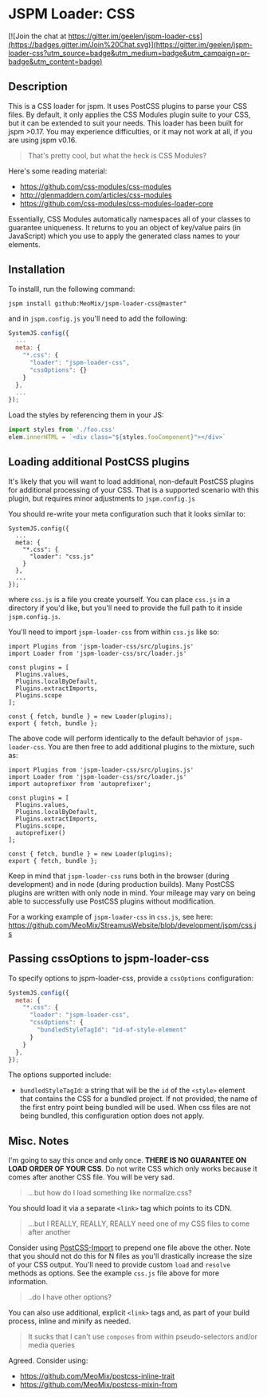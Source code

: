 # JSPM Loader: CSS

[![Join the chat at https://gitter.im/geelen/jspm-loader-css](https://badges.gitter.im/Join%20Chat.svg)](https://gitter.im/geelen/jspm-loader-css?utm_source=badge&utm_medium=badge&utm_campaign=pr-badge&utm_content=badge)

## Description

This is a CSS loader for jspm. It uses PostCSS plugins to parse your CSS files. By default, it only applies the CSS Modules plugin suite to your CSS, but it can be extended to suit your needs.
This loader has been built for jspm >0.17. You may experience difficulties, or it may not work at all, if you are using jspm v0.16.

> That's pretty cool, but what the heck is CSS Modules?

Here's some reading material:

- https://github.com/css-modules/css-modules
- http://glenmaddern.com/articles/css-modules
- https://github.com/css-modules/css-modules-loader-core

Essentially, CSS Modules automatically namespaces all of your classes to guarantee uniqueness. It returns to you an object of key/value pairs (in JavaScript) which you use to apply the generated class names to your elements.

## Installation

To installl, run the following command:

```
jspm install github:MeoMix/jspm-loader-css@master"
```

and in `jspm.config.js` you'll need to add the following:

```js
SystemJS.config({
  ...
  meta: {
    "*.css": {
      "loader": "jspm-loader-css",
      "cssOptions": {}
    }
  },
  ...
});
```

Load the styles by referencing them in your JS:

```js
import styles from './foo.css'
elem.innerHTML = `<div class="${styles.fooComponent}"></div>`
```


## Loading additional PostCSS plugins

It's likely that you will want to load additional, non-default PostCSS plugins for additional processing of your CSS. That is a supported scenario with this plugin, but requires minor adjustments to `jspm.config.js`

You should re-write your meta configuration such that it looks similar to:

```
SystemJS.config({
  ...
  meta: {
    "*.css": {
      "loader": "css.js"
    }
  },
  ...
});
```

where `css.js` is a file you create yourself. You can place `css.js` in a directory if you'd like, but you'll need to provide the full path to it inside `jspm.config.js`.

You'll need to import `jspm-loader-css` from within `css.js` like so:

```
import Plugins from 'jspm-loader-css/src/plugins.js'
import Loader from 'jspm-loader-css/src/loader.js'

const plugins = [
  Plugins.values,
  Plugins.localByDefault,
  Plugins.extractImports,
  Plugins.scope
];

const { fetch, bundle } = new Loader(plugins);
export { fetch, bundle };
```

The above code will perform identically to the default behavior of `jspm-loader-css`. You are then free to add additional plugins to the mixture, such as:

```
import Plugins from 'jspm-loader-css/src/plugins.js'
import Loader from 'jspm-loader-css/src/loader.js'
import autoprefixer from 'autoprefixer';

const plugins = [
  Plugins.values,
  Plugins.localByDefault,
  Plugins.extractImports,
  Plugins.scope,
  autoprefixer()
];

const { fetch, bundle } = new Loader(plugins);
export { fetch, bundle };
```

Keep in mind that `jspm-loader-css` runs both in the browser (during development) and in node (during production builds). Many PostCSS plugins are written with only node in mind. Your mileage may vary on being able to successfully use PostCSS plugins without modification.

For a working example of `jspm-loader-css` in `css.js`, see here: https://github.com/MeoMix/StreamusWebsite/blob/development/jspm/css.js

## Passing cssOptions to jspm-loader-css
To specify options to jspm-loader-css, provide a `cssOptions` configuration:
```js
SystemJS.config({
  meta: {
    "*.css": {
      "loader": "jspm-loader-css",
      "cssOptions": {
        "bundledStyleTagId": "id-of-style-element"
      }
    }
  },
});
```

The options supported include:
- `bundledStyleTagId`: a string that will be the `id` of the `<style>` element that contains the CSS for a bundled project. If not provided, the name of the first entry point being bundled will be used. When css files are not being bundled, this configuration option does not apply.

## Misc. Notes

I'm going to say this once and only once. **THERE IS NO GUARANTEE ON LOAD ORDER OF YOUR CSS**. Do not write CSS which only works because it comes after another CSS file. You will be very sad.

> ...but how do I load something like normalize.css?

You should load it via a separate `<link>` tag which points to its CDN.

> ...but I REALLY, REALLY, REALLY need one of my CSS files to come after another

Consider using [PostCSS-Import](https://github.com/postcss/postcss-import) to prepend one file above the other. Note that you should not do this for N files as you'll drastically increase the size of your CSS output. You'll need to provide custom `load` and `resolve` methods as options. See the example `css.js` file above for more information.

> ..do I have other options?

You can also use additional, explicit `<link>` tags and, as part of your build process, inline and minify as needed.

> It sucks that I can't use `composes` from within pseudo-selectors and/or media queries

Agreed. Consider using:

- https://github.com/MeoMix/postcss-inline-trait
- https://github.com/MeoMix/postcss-mixin-from
